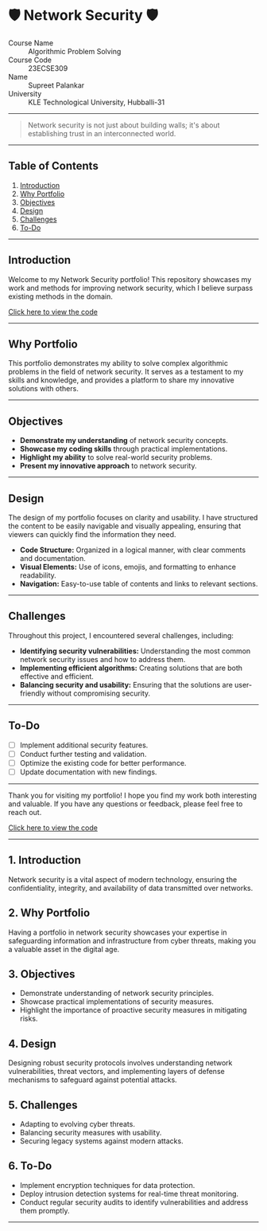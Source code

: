 # 🛡️ Network Security 🛡️

<dl>
<dt>Course Name</dt>
<dd>Algorithmic Problem Solving</dd>
<dt>Course Code</dt>
<dd>23ECSE309</dd>
<dt>Name</dt>
<dd>Supreet Palankar</dd>
<dt>University</dt>
<dd>KLE Technological University, Hubballi-31</dd>
</dl>

---

> Network security is not just about building walls; it's about establishing trust in an interconnected world.

---

## Table of Contents

1. [Introduction](#introduction)
2. [Why Portfolio](#why-portfolio)
3. [Objectives](#objectives)
4. [Design](#design)
5. [Challenges](#challenges)
6. [To-Do](#to-do)

---

## Introduction

Welcome to my Network Security portfolio! This repository showcases my work and methods for improving network security, which I believe surpass existing methods in the domain.

[Click here to view the code](./code/)

---

## Why Portfolio

This portfolio demonstrates my ability to solve complex algorithmic problems in the field of network security. It serves as a testament to my skills and knowledge, and provides a platform to share my innovative solutions with others.

---

## Objectives

- **Demonstrate my understanding** of network security concepts.
- **Showcase my coding skills** through practical implementations.
- **Highlight my ability** to solve real-world security problems.
- **Present my innovative approach** to network security.

---

## Design

The design of my portfolio focuses on clarity and usability. I have structured the content to be easily navigable and visually appealing, ensuring that viewers can quickly find the information they need.

- **Code Structure:** Organized in a logical manner, with clear comments and documentation.
- **Visual Elements:** Use of icons, emojis, and formatting to enhance readability.
- **Navigation:** Easy-to-use table of contents and links to relevant sections.

---

## Challenges

Throughout this project, I encountered several challenges, including:

- **Identifying security vulnerabilities:** Understanding the most common network security issues and how to address them.
- **Implementing efficient algorithms:** Creating solutions that are both effective and efficient.
- **Balancing security and usability:** Ensuring that the solutions are user-friendly without compromising security.

---

## To-Do

- [ ] Implement additional security features.
- [ ] Conduct further testing and validation.
- [ ] Optimize the existing code for better performance.
- [ ] Update documentation with new findings.

---

Thank you for visiting my portfolio! I hope you find my work both interesting and valuable. If you have any questions or feedback, please feel free to reach out.

[Click here to view the code](./code/)

---

## 1. Introduction

Network security is a vital aspect of modern technology, ensuring the confidentiality, integrity, and availability of data transmitted over networks.

## 2. Why Portfolio

Having a portfolio in network security showcases your expertise in safeguarding information and infrastructure from cyber threats, making you a valuable asset in the digital age.

## 3. Objectives

- Demonstrate understanding of network security principles.
- Showcase practical implementations of security measures.
- Highlight the importance of proactive security measures in mitigating risks.

## 4. Design

Designing robust security protocols involves understanding network vulnerabilities, threat vectors, and implementing layers of defense mechanisms to safeguard against potential attacks.

## 5. Challenges

- Adapting to evolving cyber threats.
- Balancing security measures with usability.
- Securing legacy systems against modern attacks.

## 6. To-Do

- Implement encryption techniques for data protection.
- Deploy intrusion detection systems for real-time threat monitoring.
- Conduct regular security audits to identify vulnerabilities and address them promptly.

---
